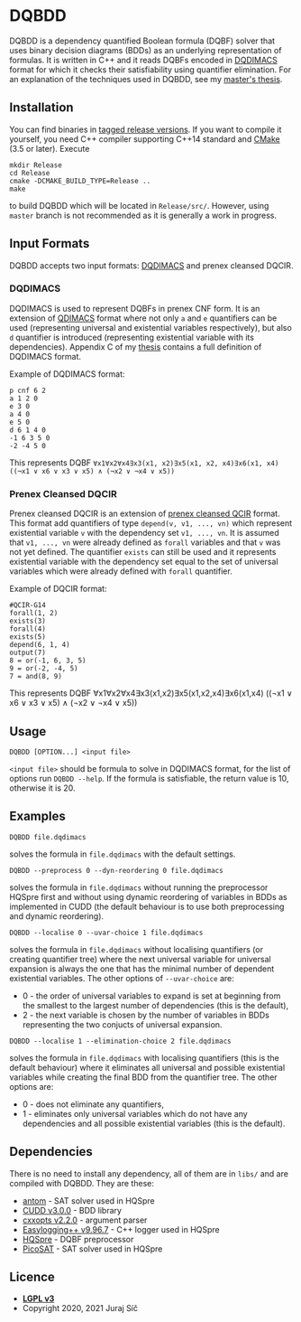 # DQBDD

DQBDD is a dependency quantified Boolean formula (DQBF) solver that uses binary decision diagrams (BDDs) as an underlying representation of formulas. It is written in C++ and it reads DQBFs encoded in [DQDIMACS](https://doi.org/10.29007/1s5k) format for which it checks their satisfiability using quantifier elimination. For an explanation of the techniques used in DQBDD, see my [master's thesis](https://is.muni.cz/th/prexv/).

## Installation

You can find binaries in [tagged release versions](https://github.com/jurajsic/DQBDD/releases). If you want to compile it yourself, you need C++ compiler supporting C++14 standard and [CMake](https://cmake.org/) (3.5 or later). Execute 
```
mkdir Release
cd Release
cmake -DCMAKE_BUILD_TYPE=Release ..
make
```
to build DQBDD which will be located in `Release/src/`. However, using `master` branch is not recommended as it is generally a work in progress.

## Input Formats

DQBDD accepts two input formats: [DQDIMACS](https://doi.org/10.29007/1s5k) and prenex cleansed DQCIR.

### DQDIMACS

DQDIMACS is used to represent DQBFs in prenex CNF form. It is an extension of [QDIMACS](http://www.qbflib.org/qdimacs.html) format where not only `a` and `e` quantifiers can be used (representing universal and existential variables respectively), but also `d` quantifier is introduced (representing existential variable with its dependencies). Appendix C of my [thesis](https://is.muni.cz/th/prexv/) contains a full definition of DQDIMACS format.

Example of DQDIMACS format:
```
p cnf 6 2
a 1 2 0
e 3 0
a 4 0
e 5 0
d 6 1 4 0
-1 6 3 5 0
-2 -4 5 0
```
This represents DQBF `∀x1∀x2∀x4∃x3(x1, x2)∃x5(x1, x2, x4)∃x6(x1, x4) ((¬x1 ∨ x6 ∨ x3 ∨ x5) ∧ (¬x2 ∨ ¬x4 ∨ x5))`

### Prenex Cleansed DQCIR

Prenex cleansed DQCIR is an extension of [prenex cleansed QCIR](http://www.qbflib.org/qcir.pdf) format. This format add quantifiers of type `depend(v, v1, ..., vn)` which represent existential variable `v` with the dependency set `v1, ..., vn`. It is assumed that `v1, ..., vn` were already defined as `forall` variables and that `v` was not yet defined. The quantifier `exists` can still be used and it represents existential variable with the dependency set equal to the set of universal variables which were already defined with `forall` quantifier.

Example of DQCIR format:
```
#QCIR-G14 
forall(1, 2)
exists(3)
forall(4)
exists(5)
depend(6, 1, 4)
output(7)
8 = or(-1, 6, 3, 5)
9 = or(-2, -4, 5)
7 = and(8, 9)
```
This represents DQBF ∀x1∀x2∀x4∃x3(x1,x2)∃x5(x1,x2,x4)∃x6(x1,x4) ((¬x1 ∨ x6 ∨ x3 ∨ x5) ∧ (¬x2 ∨ ¬x4 ∨ x5))

## Usage

    DQBDD [OPTION...] <input file>

`<input file>` should be formula to solve in DQDIMACS format, for the list of options run `DQBDD --help`. If the formula is satisfiable, the return value is 10, otherwise it is 20.

## Examples

```
DQBDD file.dqdimacs
```
solves the formula in `file.dqdimacs` with the default settings.

```
DQBDD --preprocess 0 --dyn-reordering 0 file.dqdimacs
```
solves the formula in `file.dqdimacs` without running the preprocessor HQSpre first and without using dynamic reordering of variables in BDDs as implemented in CUDD (the default behaviour is to use both preprocessing and dynamic reordering).

```
DQBDD --localise 0 --uvar-choice 1 file.dqdimacs
```
solves the formula in `file.dqdimacs` without localising quantifiers (or creating quantifier tree) where the next universal variable for universal expansion is always the one that has the minimal number of dependent existential variables. The other options of `--uvar-choice` are:
- 0 - the order of universal variables to expand is set at beginning from the smallest to the largest number of dependencies (this is the default),
- 2 - the next variable is chosen by the number of variables in BDDs representing the two conjucts of universal expansion.

```
DQBDD --localise 1 --elimination-choice 2 file.dqdimacs
```
solves the formula in `file.dqdimacs` with localising quantifiers (this is the default behaviour) where it eliminates all universal and possible existential variables while creating the final BDD from the quantifier tree. The other options are:
- 0 - does not eliminate any quantifiers,
- 1 - eliminates only universal variables which do not have any dependencies and all possible existential variables (this is the default).

## Dependencies
There is no need to install any dependency, all of them are in `libs/` and are compiled with DQBDD. They are these:
- [antom](https://projects.informatik.uni-freiburg.de/projects/antom) - SAT solver used in HQSpre
- [CUDD v3.0.0](https://github.com/ivmai/cudd) - BDD library
- [cxxopts v2.2.0](https://github.com/jarro2783/cxxopts) - argument parser
- [Easylogging++ v9.96.7](https://github.com/zuhd-org/easyloggingpp) - C++ logger used in HQSpre
- [HQSpre](https://abs.informatik.uni-freiburg.de/src/projects_view.php?projectID=21) - DQBF preprocessor
- [PicoSAT](http://fmv.jku.at/picosat/) - SAT solver used in HQSpre

## Licence

- **[LGPL v3](https://www.gnu.org/licenses/lgpl-3.0.en.html)**
- Copyright 2020, 2021 Juraj Síč
